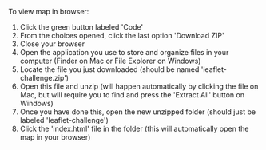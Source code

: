 To view map in browser:

1. Click the green button labeled 'Code'
2. From the choices opened, click the last option 'Download ZIP'
3. Close your browser
4. Open the application you use to store and organize files in your computer (Finder on Mac or File Explorer on Windows)
5. Locate the file you just downloaded (should be named 'leaflet-challenge.zip')
6. Open this file and unzip (will happen automatically by clicking the file on Mac, but will require you to find and press the 'Extract All' button on Windows)
7. Once you have done this, open the new unzipped folder (should just be labeled 'leaflet-challenge')
8. Click the 'index.html' file in the folder (this will automatically open the map in your browser)
